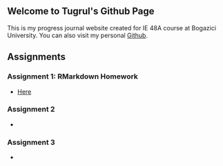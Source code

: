 ## Welcome to Tugrul's Github Page

This is my progress journal website created for IE 48A course at Bogazici University. You can also visit my personal [Github](https://github.com/tugrulozsoy).

## Assignments

### Assignment 1: RMarkdown Homework
- [Here](https://pjournal.github.io/boun01-tugrulozsoy/RMarkdown_Homework.html)

### Assignment 2
- 

### Assignment 3
- 
